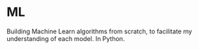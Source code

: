 # ML
Building Machine Learn algorithms from scratch, to facilitate my understanding of each model. In Python.
